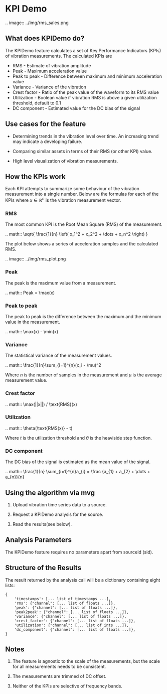 # KPI Demo

.. image:: ../img/rms_sales.png

## What does KPIDemo do?

The KPIDemo feature calculates a set of Key Performance Indicators (KPIs) of vibration measurements. The calculated KPIs are

- RMS - Estimate of vibration amplitude
- Peak - Maximum acceleration value
- Peak to peak - Difference between maximum and minimum acceleration value
- Variance - Variance of the vibration
- Crest factor - Ratio of the peak value of the waveform to its RMS value
- Utilization - Boolean value if vibration RMS is above a given utilization threshold, default to 0.1
- DC component - Estimated value for the DC bias of the signal

## Use cases for the feature

- Determining trends in the vibration level over time. An increasing
  trend may indicate a developing failure.

- Comparing similar assets in terms of their RMS (or other KPI) value.

- High level visualization of vibration measurements.

## How the KPIs work

Each KPI attempts to summarize some behaviour of the vibration measurement into a single number. Below are the formulas for each of the KPIs where $x \in \mathbb{R}^n$ is the vibration measurement vector.

### RMS

The most common KPI is the Root Mean Square (RMS) of the measurement.

.. math:: \sqrt{ \frac{1}{n} \left( x_1^2 + x_2^2 + \dots + x_n^2 \right) }

The plot below shows a series of acceleration samples and the
calculated RMS.

.. image:: ../img/rms_plot.png

### Peak

The peak is the maximum value from a measurement.

.. math:: Peak = \max(x)

### Peak to peak

The peak to peak is the difference between the maximum and the minimum value in the measurement.

.. math:: \max(x) - \min(x)

### Variance

The statistical variance of the measurement values.

.. math:: \frac{1}{n}\sum_{i=1}^{n}(x_i - \mu)^2

Where $n$ is the number of samples in the measurement and $\mu$ is the average measurement value.

### Crest factor

.. math:: \max(||x||) / \text{RMS}(x)

### Utilization

.. math:: \theta(\text{RMS(x)} - t)

Where $t$ is the utilization threshold and $\theta$ is the heaviside step function.

### DC component

The DC bias of the signal is estimated as the mean value of the signal.

.. math:: \frac{1}{n} \sum_{i=1}^{n}a_{i} = \frac {a_{1} + a_{2} + \dots + a_{n}}{n}

## Using the algorithm via mvg

1. Upload vibration time series data to a source.

2. Request a KPIDemo analysis for the source.

3. Read the results(see below).

## Analysis Parameters

The KPIDemo feature requires no parameters apart from sourceId (sid).

## Structure of the Results

The result returned by the analysis call will be a dictionary
containing eight lists:
```
{
    'timestamps': [... list of timestamps ...],
    'rms': {"channel": [... list of floats ...]},
    'peak': {"channel": [... list of floats ...]},
    'peak2peak': {"channel": [... list of floats ...]},
    'variance': {"channel": [... list of floats ...]},
    'crest_factor': {"channel": [... list of floats ...]},
    'utilization': {"channel": [... list of ints ...]},
	'dc_component': {"channel": [... list of floats ...]},
}
```

## Notes

1. The feature is agnostic to the scale of the measurements, but the
   scale for all measurements needs to be consistent.

2. The measurements are trimmed of DC offset.

3. Neither of the KPIs are selective of frequency bands.
